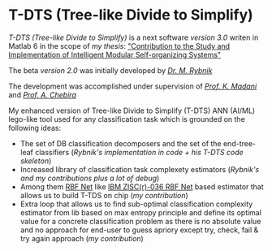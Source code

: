 # T-DTS (Tree-like Divide to Simplify)

*T-DTS (Tree-like Divide to Simplify)* is a next software *version 3.0* writen in Matlab 6 in the scope of *my thesis*: 
["Contribution to the Study and Implementation of Intelligent Modular Self-organizing Systems"](https://www.theses.fr/144154781) 

The beta *version 2.0* was initially developed by [*Dr. M. Rybnik*](https://www.researchgate.net/profile/Mariusz-Rybnik-2) 

The development was accomplished under supervision of [*Prof. K. Madani*](https://www.researchgate.net/profile/Kurosh-Madani) and [*Prof. A. Chebira*](https://www.researchgate.net/profile/Abdennasser-Chebira)

My enhanced version of Tree-like Divide to Simplify (T-DTS) ANN (AI/ML) lego-like tool used for any classification task which is grounded on the following ideas:
* The set of DB classification decomposers and the set of the end-tree-leaf classifiers (*Rybnik's implementation in code + his T-DTS code skeleton*)
* Increased library of classification task complexety estimators (*Rybnik's and my contributions plus a lot of debug*)
* Among them [RBF Net](https://en.wikipedia.org/wiki/Radial_basis_function_network) like [IBM ZISC(r)-036 RBF Net](https://en.wikipedia.org/wiki/No_instruction_set_computing#Zero_instruction_set_computer) based estimator that allows us to build T-TDS on chip (*my contribution*)
* Extra loop that allows us to find sub-optimal classification complexity estimator from lib based on max entropy principle and define its optimal value for a concrete classification problem as there is no absolute value and no approach for end-user to guess apriory except try, check, fail & try again approach (*my contribution*) 
